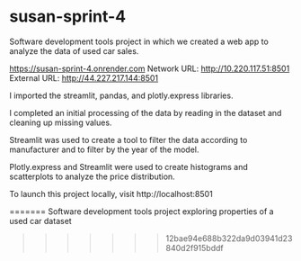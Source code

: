 # susan-sprint-4
 
Software development tools project in which we created a web app to analyze the data of used car sales.

https://susan-sprint-4.onrender.com
 Network URL: http://10.220.117.51:8501
  External URL: http://44.227.217.144:8501

I imported the streamlit, pandas, and plotly.express libraries.

I completed an initial processing of the data by reading in the dataset and cleaning up missing values.

Streamlit was used to create a tool to filter the data according to manufacturer and to filter by the year of the model.

Plotly.express and Streamlit were used to create histograms and scatterplots to analyze the price distribution.

To launch this project locally, visit http://localhost:8501


=======
Software development tools project exploring properties of a used car dataset
>>>>>>> 12bae94e688b322da9d03941d23840d2f915bddf
